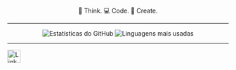 <div align="center">
  💭 Think.  💻 Code.  🎨 Create.
</div>


-----------------------------------------------------------------------------------------------------------
<div align="center">
  
  ![Estatísticas do GitHub](https://github-readme-stats.vercel.app/api?username=Larimcal&show_icons=true&theme=radical)
  ![Linguagens mais usadas](https://github-readme-stats.vercel.app/api/top-langs/?username=Larimcal&layout=compact&theme=radical)
  
</div>


------------------------------------------------------------------------------------------------------------

<div>
  <a href="https://www.linkedin.com/in/larissa-de-magalh%C3%A3es-caldeira-b294a0178/">
    <img src="https://upload.wikimedia.org/wikipedia/commons/c/ca/LinkedIn_logo_initials.png" width="30" height="30" alt="LinkedIn">
  </a>
</div>
